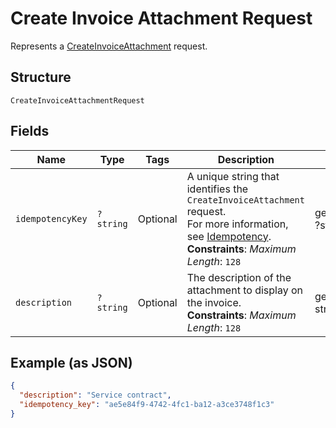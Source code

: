 
# Create Invoice Attachment Request

Represents a [CreateInvoiceAttachment](../../doc/apis/invoices.md#create-invoice-attachment) request.

## Structure

`CreateInvoiceAttachmentRequest`

## Fields

| Name | Type | Tags | Description | Getter | Setter |
|  --- | --- | --- | --- | --- | --- |
| `idempotencyKey` | `?string` | Optional | A unique string that identifies the `CreateInvoiceAttachment` request.<br>For more information, see [Idempotency](https://developer.squareup.com/docs/build-basics/common-api-patterns/idempotency).<br>**Constraints**: *Maximum Length*: `128` | getIdempotencyKey(): ?string | setIdempotencyKey(?string idempotencyKey): void |
| `description` | `?string` | Optional | The description of the attachment to display on the invoice.<br>**Constraints**: *Maximum Length*: `128` | getDescription(): ?string | setDescription(?string description): void |

## Example (as JSON)

```json
{
  "description": "Service contract",
  "idempotency_key": "ae5e84f9-4742-4fc1-ba12-a3ce3748f1c3"
}
```


